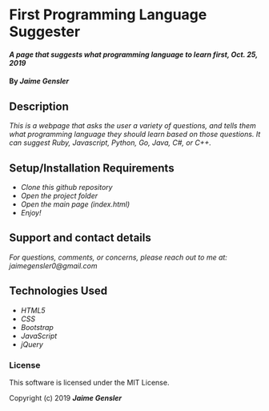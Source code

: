 # First Programming Language Suggester

#### _A page that suggests what programming language to learn first, Oct. 25, 2019_

#### By _Jaime Gensler_


## Description

_This is a webpage that asks the user a variety of questions, and tells them what programming language they should learn based on those questions. It can suggest Ruby, Javascript, Python, Go, Java, C#, or C++._

## Setup/Installation Requirements

* _Clone this github repository_
* _Open the project folder_
* _Open the main page (index.html)_
* _Enjoy!_


## Support and contact details

_For questions, comments, or concerns, please reach out to me at: jaimegensler0@gmail.com_


## Technologies Used

* _HTML5_
* _CSS_
* _Bootstrap_
* _JavaScript_
* _jQuery_


### License

This software is licensed under the MIT License.

Copyright (c) 2019 **_Jaime Gensler_**
